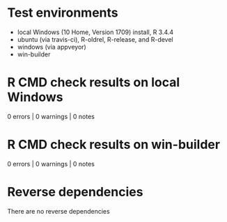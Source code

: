 # Test environments
* local Windows (10 Home, Version 1709) install, R 3.4.4
* ubuntu (via travis-ci), R-oldrel, R-release, and R-devel
* windows (via appveyor)
* win-builder

# R CMD check results on local Windows
0 errors | 0 warnings | 0 notes

# R CMD check results on win-builder
0 errors | 0 warnings | 0 notes

# Reverse dependencies
There are no reverse dependencies